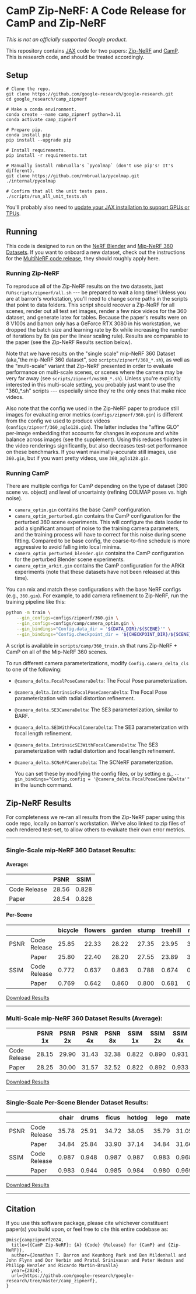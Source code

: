 # CamP Zip-NeRF: A Code Release for CamP and Zip-NeRF

*This is not an officially supported Google product.*

This repository contains [JAX](https://github.com/jax-ml/jax) code for two papers: [Zip-NeRF](https://jonbarron.info/zipnerf/) and [CamP](https://camp-nerf.github.io/).  This is research code, and should be treated accordingly.

## Setup

```
# Clone the repo.
git clone https://github.com/google-research/google-research.git
cd google_research/camp_zipnerf

# Make a conda environment.
conda create --name camp_zipnerf python=3.11
conda activate camp_zipnerf

# Prepare pip.
conda install pip
pip install --upgrade pip

# Install requirements.
pip install -r requirements.txt

# Manually install rmbrualla's `pycolmap` (don't use pip's! It's different).
git clone https://github.com/rmbrualla/pycolmap.git ./internal/pycolmap

# Confirm that all the unit tests pass.
./scripts/run_all_unit_tests.sh
```

You'll probably also need to [update your JAX installation to support GPUs or TPUs](https://jax.readthedocs.io/en/latest/installation.html).

## Running

This code is designed to run on the [NeRF Blender](https://www.matthewtancik.com/nerf) and [Mip-NeRF 360 Datasets](https://jonbarron.info/mipnerf360/). If you want to onboard a new dataset, check out the instructions for the [MultiNeRF code release](https://github.com/google-research/multinerf), they should roughly apply here.

### Running Zip-NeRF

To reproduce all of the Zip-NeRF results on the two datasets, just run`scripts/zipnerf/all.sh` --- be prepared to wait a long time! Unless you are at barron's workstation, you'll need to change some paths in the scripts that point to data folders. This script should recover a Zip-NeRF for all scenes, render out all test set images, render a few nice videos for the 360 dataset, and generate latex for tables. Because the paper's results were on 8 V100s and barron only has a GeForce RTX 3080 in his workstation, we dropped the batch size and learning rate by 8x while increasing the number of iterations by 8x (as per the linear scaling rule). Results are comparable to the paper (see the Zip-NeRF Results section below).

Note that we have results on the "single scale" mip-NeRF 360 Dataset (aka,"the mip-NeRF 360 dataset", see `scripts/zipnerf/360_*.sh`), as well as the "multi-scale" variant that Zip-NeRF presented in order to evaluate performance on multi-scale scenes, or scenes where the camera may be very far away (see `scripts/zipnerf/ms360_*.sh`). Unless you're explicitly interested in this multi-scale setting, you probably just want to use the "360_*.sh" scripts --- especially since they're the only ones that make nice videos.

Also note that the config we used in the Zip-NeRF paper to produce still images
for evaluating error metrics (`configs/zipnerf/360.gin`) is different from the
config we used to produce videos (`configs/zipnerf/360_aglo128.gin`). The latter
includes the "affine GLO" per-image embedding that accounts for changes in
exposure and white balance across images (see the supplement). Using this
reduces floaters in the video renderings significantly, but also decreases
test-set performance on these benchmarks. If you want maximally-accurate still
images, use `360.gin`, but if you want pretty videos, use `360_aglo128.gin`.

### Running CamP

There are multiple configs for CamP depending on the type of dataset (360 scene
vs. object) and level of uncertainty (refining COLMAP poses vs. high noise).

*   `camera_optim.gin` contains the base CamP configuration.
*   `camera_optim_perturbed.gin` contains the CamP configuration for the
    perturbed 360 scene experiments. This will configure the data loader to add
    a significant amount of noise to the training camera parameters, and the
    training process will have to correct for this noise during scene fitting.
    Compared to be base config, the coarse-to-fine schedule is more aggressive
    to avoid falling into local minima.
*   `camera_optim_perturbed_blender.gin` contains the CamP configuration for the
    perturbed Blender scene experiments.
*   `camera_optim_arkit.gin` contains the CamP configuration for the ARKit
    experiments (note that these datasets have not been released at this time).

You can mix and match these configurations with the base NeRF configs (e.g.,
`360.gin`). For example, to add camera refinement to Zip-NeRF, run the training
pipeline like this:

```bash
python -m train \
    --gin_configs=configs/zipnerf/360.gin \
    --gin_configs=configs/camp/camera_optim.gin \
    --gin_bindings="Config.data_dir = '${DATA_DIR}/${SCENE}'" \
    --gin_bindings="Config.checkpoint_dir = '${CHECKPOINT_DIR}/${SCENE}'"
```

A script is available in `scripts/camp/360_train.sh` that runs Zip-NeRF + CamP
on all of the Mip-NeRF 360 scenes.

To run different camera parameterizations, modify `Config.camera_delta_cls` to
one of the following:

*   `@camera_delta.FocalPoseCameraDelta`: The Focal Pose parameterization.
*   `@camera_delta.IntrinsicFocalPoseCameraDelta`: The Focal Pose
    parameterization with radial distortion refinement.
*   `@camera_delta.SE3CameraDelta`: The SE3 parameterization, similar to BARF.
*   `@camera_delta.SE3WithFocalCameraDelta`: The SE3 parameterization with focal
    length refinement.
*   `@camera_delta.IntrinsicSE3WithFocalCameraDelta`: The SE3 parameterization
    with radial distortion and focal length refinement.
*   `@camera_delta.SCNeRFCameraDelta`: The SCNeRF parameterization.

    You can set these by modifying the config files, or by setting e.g.,
    `--gin_bindings="Config.config = '@camera_delta.FocalPoseCameraDelta'"` in
    the launch command.

## Zip-NeRF Results

For completeness we re-ran all results from the Zip-NeRF paper using this code repo, locally on barron's workstation. We've also linked to zip files of each rendered test-set, to allow others to evaluate their own error metrics.

---

### Single-Scale mip-NeRF 360 Dataset Results:

#### Average:
| | PSNR | SSIM |
|-|-|-|
|Code Release | 28.56 | 0.828 |
|Paper | 28.54 | 0.828 |

#### Per-Scene
|| | bicycle | flowers | garden | stump| treehill | room | counter | kitchen | bonsai |
|-|-|-|-|-|-|-|-|-|-|-|
| PSNR | Code Release | 25.85 | 22.33 | 28.22 | 27.35 | 23.95 | 33.04 | 29.12 | 32.36 | 34.79 |
|| Paper | 25.80 | 22.40 | 28.20 | 27.55 | 23.89 | 32.65 | 29.38 | 32.50 | 34.46 |
| SSIM | Code Release | 0.772 | 0.637 | 0.863 | 0.788 | 0.674 | 0.929 | 0.905 | 0.929 | 0.952 |
|| Paper | 0.769 | 0.642 | 0.860 | 0.800 | 0.681 | 0.925 | 0.902 | 0.928 | 0.949 |

[Download Results](http://storage.googleapis.com/gresearch/refraw360/zipnerf_results_360.zip)

---

### Multi-Scale mip-NeRF 360 Dataset Results (Average):
|| PSNR 1x | PSNR 2x | PSNR 4x | PSNR 8x | SSIM 1x | SSIM 2x | SSIM 4x | SSIM 8x |
|-|-|-|-|-|-|-|-|-|
Code Release | 28.15 | 29.90 | 31.43 | 32.38 | 0.822 | 0.890 | 0.931 | 0.952 |
Paper | 28.25 | 30.00 | 31.57 | 32.52 | 0.822 | 0.892 | 0.933 | 0.954 |

[Download Results](http://storage.googleapis.com/gresearch/refraw360/zipnerf_results_ms360.zip)

---

### Single-Scale Per-Scene Blender Dataset Results:

||| chair | drums | ficus | hotdog | lego | materials | mic | ship |
|-|-|-|-|-|-|-|-|-|-|
|PSNR | Code Release | 35.78 | 25.91 | 34.72 | 38.05 | 35.79 | 31.05 | 35.92 | 32.33 |
| | Paper | 34.84 | 25.84 | 33.90 | 37.14 | 34.84 | 31.66 | 35.15 | 31.38 |
|SSIM | Code Release | 0.987 | 0.948 | 0.987 | 0.987 | 0.983 | 0.968 | 0.992 | 0.937 |
| | Paper | 0.983 | 0.944 | 0.985 | 0.984 | 0.980 | 0.969 | 0.991 | 0.929 |

[Download Results](http://storage.googleapis.com/gresearch/refraw360/zipnerf_results_blender.zip)

--------------------------------------------------------------------------------

## Citation

If you use this software package, please cite whichever constituent paper(s) you build upon, or feel free to cite this entire codebase as:
```
@misc{campzipnerf2024,
  title={{CamP Zip-NeRF}: {A} {Code} {Release} for {CamP} and {Zip-NeRF}},
  author={Jonathan T. Barron and Keunhong Park and Ben Mildenhall and John Flynn and Dor Verbin and Pratul Srinivasan and Peter Hedman and Philipp Henzler and Ricardo Martin-Brualla}
  year={2024},
  url={https://github.com/google-research/google-research/tree/master/camp_zipnerf},
}
